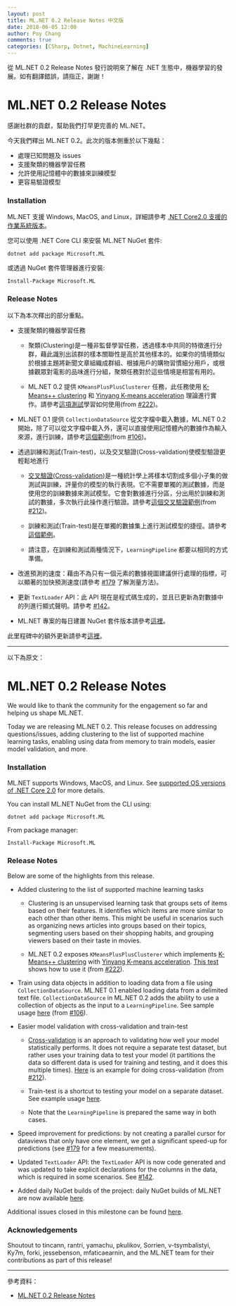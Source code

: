 ```yaml
---
layout: post
title: ML.NET 0.2 Release Notes 中文版
date: 2018-06-05 12:00
author: Poy Chang
comments: true
categories: [CSharp, Dotnet, MachineLearning]
---
```

從 ML.NET 0.2 Release Notes 發行說明來了解在 .NET 生態中，機器學習的發展。如有翻譯錯誤，請指正，謝謝！

# ML.NET 0.2 Release Notes

感謝社群的貢獻，幫助我們打早更完善的 ML.NET。

今天我們釋出 ML.NET 0.2。此次的版本側重於以下幾點：

* 處理已知問題及 issues
* 支援聚類的機器學習任務
* 允許使用記憶體中的數據來訓練模型
* 更容易驗證模型

### Installation

ML.NET 支援 Windows, MacOS, and Linux，詳細請參考 [.NET Core2.0 支援的作業系統版本](https://github.com/dotnet/core/blob/master/release-notes/2.0/2.0-supported-os.md)。

您可以使用 .NET Core CLI 來安裝 ML.NET NuGet 套件:
```
dotnet add package Microsoft.ML
```

或透過 NuGet 套件管理器進行安裝:
```
Install-Package Microsoft.ML
```

### Release Notes

以下為本次釋出的部分重點。

* 支援聚類的機器學習任務

    * 聚類(Clustering)是一種非監督學習任務，透過樣本中共同的特徵進行分群，藉此識別出該群的樣本關聯性是高於其他樣本的。如果你的情境類似於根據主題將新聞文章組織成群組、根據用戶的購物習慣細分用戶，或根據觀眾對電影的品味進行分組，聚類任務對於這些情境是相當有用的。

    * ML.NET 0.2 提供 `KMeansPlusPlusClusterer` 任務，此任務使用 [K-Means++ clustering](http://theory.stanford.edu/~sergei/papers/vldb12-kmpar.pdf) 和 [Yinyang K-means acceleration](https://www.microsoft.com/en-us/research/publication/yinyang-k-means-a-drop-in-replacement-of-the-classic-k-means-with-consistent-speedup/?from=http%3A%2F%2Fresearch.microsoft.com%2Fapps%2Fpubs%2Fdefault.aspx%3Fid%3D252149) 理論進行實作。請參考[這項測試](https://github.com/dotnet/machinelearning/blob/78810563616f3fcb0b63eb8a50b8b2e62d9d65fc/test/Microsoft.ML.Tests/Scenarios/ClusteringTests.cs)學習如何使用(from [#222](https://github.com/dotnet/machinelearning/pull/222))。

* ML.NET 0.1 提供 `CollectionDataSource` 從文字檔中載入數據，ML.NET 0.2 開始，除了可以從文字檔中載入外，還可以直接使用記憶體內的數據作為輸入來源，進行訓練，請參考[這個範例](https://github.com/dotnet/machinelearning/blob/78810563616f3fcb0b63eb8a50b8b2e62d9d65fc/test/Microsoft.ML.Tests/CollectionDataSourceTests.cs#L133)(from [#106](https://github.com/dotnet/machinelearning/pull/106))。

* 透過訓練和測試(Train-test)，以及交叉驗證(Cross-validation)使模型驗證更輕鬆地進行

    * [交叉驗證(Cross-validation)](https://en.wikipedia.org/wiki/Cross-validation_(statistics))是一種統計學上將樣本切割成多個小子集的做測試與訓練，評量你的模型的執行表現。它不需要單獨的測試數據，而是使用您的訓練數據來測試模型。它會對數據進行分區，分出用於訓練和測試的數據，多次執行此操作進行驗證。請參考[這個交叉驗證範例](https://github.com/dotnet/machinelearning/blob/78810563616f3fcb0b63eb8a50b8b2e62d9d65fc/test/Microsoft.ML.Tests/Scenarios/SentimentPredictionTests.cs#L51)(from [#212](https://github.com/dotnet/machinelearning/pull/212))。

    * 訓練和測試(Train-test)是在單獨的數據集上進行測試模型的捷徑。請參考[這個範例](https://github.com/dotnet/machinelearning/blob/78810563616f3fcb0b63eb8a50b8b2e62d9d65fc/test/Microsoft.ML.Tests/Scenarios/SentimentPredictionTests.cs#L36)。

    * 請注意，在訓練和測試兩種情況下，`LearningPipeline` 都要以相同的方式準備。
      
* 改進預測的速度：藉由不為只有一個元素的數據視圖建議併行處理的指標，可以顯著的加快預測速度(請參考 [#179](https://github.com/dotnet/machinelearning/issues/179) 了解測量方法)。

* 更新 `TextLoader` API：此 API 現在是程式碼生成的，並且已更新為對數據中的列進行顯式聲明。請參考 [#142](https://github.com/dotnet/machinelearning/pull/142)。

* ML.NET 專案的每日建置 NuGet 套件版本請參考[這裡](https://dotnet.myget.org/feed/dotnet-core/package/nuget/Microsoft.ML)。

此里程碑中的額外更新請參考[這裡](https://github.com/dotnet/machinelearning/milestone/1?closed=1)。

----------

以下為原文：

# ML.NET 0.2 Release Notes

We would like to thank the community for the engagement so far and helping us
shape ML.NET.

Today we are releasing ML.NET 0.2. This release focuses on addressing
questions/issues, adding clustering to the list of supported machine learning
tasks, enabling using data from memory to train models, easier model
validation, and more.

### Installation

ML.NET supports Windows, MacOS, and Linux. See [supported OS versions of .NET
Core
2.0](https://github.com/dotnet/core/blob/master/release-notes/2.0/2.0-supported-os.md)
for more details.

You can install ML.NET NuGet from the CLI using:
```
dotnet add package Microsoft.ML
```

From package manager:
```
Install-Package Microsoft.ML
```

### Release Notes

Below are some of the highlights from this release.

* Added clustering to the list of supported machine learning tasks

    * Clustering is an unsupervised learning task that groups sets of items
      based on their features. It identifies which items are more similar to
      each other than other items. This might be useful in scenarios such as
      organizing news articles into groups based on their topics, segmenting
      users based on their shopping habits, and grouping viewers based on
      their taste in movies. 

    * ML.NET 0.2 exposes `KMeansPlusPlusClusterer` which implements [K-Means++
      clustering](http://theory.stanford.edu/~sergei/papers/vldb12-kmpar.pdf)
      with [Yinyang K-means
      acceleration](https://www.microsoft.com/en-us/research/publication/yinyang-k-means-a-drop-in-replacement-of-the-classic-k-means-with-consistent-speedup/?from=http%3A%2F%2Fresearch.microsoft.com%2Fapps%2Fpubs%2Fdefault.aspx%3Fid%3D252149).
      [This
      test](https://github.com/dotnet/machinelearning/blob/78810563616f3fcb0b63eb8a50b8b2e62d9d65fc/test/Microsoft.ML.Tests/Scenarios/ClusteringTests.cs)
      shows how to use it (from
      [#222](https://github.com/dotnet/machinelearning/pull/222)).

* Train using data objects in addition to loading data from a file using
  `CollectionDataSource`. ML.NET 0.1 enabled loading data from a delimited
  text file. `CollectionDataSource` in ML.NET 0.2 adds the ability to use a
  collection of objects as the input to a `LearningPipeline`. See sample usage
  [here](https://github.com/dotnet/machinelearning/blob/78810563616f3fcb0b63eb8a50b8b2e62d9d65fc/test/Microsoft.ML.Tests/CollectionDataSourceTests.cs#L133)
  (from [#106](https://github.com/dotnet/machinelearning/pull/106)). 

* Easier model validation with cross-validation and train-test

    * [Cross-validation](https://en.wikipedia.org/wiki/Cross-validation_(statistics))
      is an approach to validating how well your model statistically performs.
      It does not require a separate test dataset, but rather uses your
      training data to test your model (it partitions the data so different
      data is used for training and testing, and it does this multiple times).
      [Here](https://github.com/dotnet/machinelearning/blob/78810563616f3fcb0b63eb8a50b8b2e62d9d65fc/test/Microsoft.ML.Tests/Scenarios/SentimentPredictionTests.cs#L51)
      is an example for doing cross-validation (from
      [#212](https://github.com/dotnet/machinelearning/pull/212)).

    * Train-test is a shortcut to testing your model on a separate dataset.
      See example usage
      [here](https://github.com/dotnet/machinelearning/blob/78810563616f3fcb0b63eb8a50b8b2e62d9d65fc/test/Microsoft.ML.Tests/Scenarios/SentimentPredictionTests.cs#L36).

    * Note that the `LearningPipeline` is prepared the same way in both cases.
      
* Speed improvement for predictions: by not creating a parallel cursor for
  dataviews that only have one element, we get a significant speed-up for
  predictions (see
  [#179](https://github.com/dotnet/machinelearning/issues/179) for a few
  measurements).

* Updated `TextLoader` API: the `TextLoader` API is now code generated and was
  updated to take explicit declarations for the columns in the data, which is
  required in some scenarios. See
  [#142](https://github.com/dotnet/machinelearning/pull/142).

* Added daily NuGet builds of the project: daily NuGet builds of ML.NET are
  now available
  [here](https://dotnet.myget.org/feed/dotnet-core/package/nuget/Microsoft.ML).

Additional issues closed in this milestone can be found [here](https://github.com/dotnet/machinelearning/milestone/1?closed=1).

### Acknowledgements

Shoutout to tincann, rantri, yamachu, pkulikov, Sorrien, v-tsymbalistyi, Ky7m,
forki, jessebenson, mfaticaearnin, and the ML.NET team for their contributions
as part of this release! 

----------

參考資料：

* [ML.NET 0.2 Release Notes](https://github.com/dotnet/machinelearning/blob/master/docs/release-notes/0.2/release-0.2.md)
